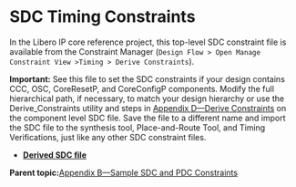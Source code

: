 # SDC Timing Constraints

In the Libero IP core reference project, this top-level SDC constraint file is available from the Constraint Manager \(`Design Flow > Open Manage Constraint View >Timing > Derive Constraints`\).

**Important:** See this file to set the SDC constraints if your design contains CCC, OSC, CoreResetP, and CoreConfigP components. Modify the full hierarchical path, if necessary, to match your design hierarchy or use the Derive\_Constraints utility and steps in [Appendix D—Derive Constraints](GUID-C2F68D32-B5A8-46EF-B1F8-020E2627B30E.md) on the component level SDC file. Save the file to a different name and import the SDC file to the synthesis tool, Place-and-Route Tool, and Timing Verifications, just like any other SDC constraint files.

-   **[Derived SDC file](GUID-A4D164C7-1F1F-434F-96B4-F986DC62CADF.md)**  


**Parent topic:**[Appendix B—Sample SDC and PDC Constraints](GUID-84D9087E-0AAC-41EC-889A-EED2C24E1549.md)

